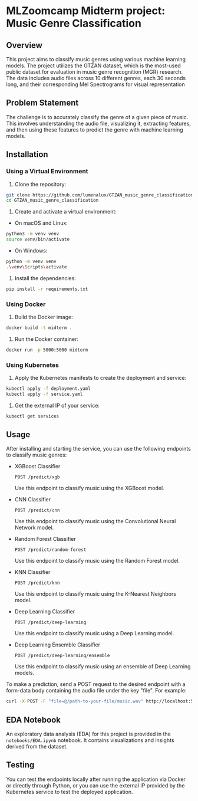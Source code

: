 # MLZoomcamp Midterm project: Music Genre Classification

## Overview

This project aims to classify music genres using various machine learning models. The project utilizes the GTZAN dataset, which is the most-used public dataset for evaluation in music genre recognition (MGR) research. The data includes audio files across 10 different genres, each 30 seconds long, and their corresponding Mel Spectrograms for visual representation

## Problem Statement

The challenge is to accurately classify the genre of a given piece of music. This involves understanding the audio file, visualizing it, extracting features, and then using these features to predict the genre with machine learning models.

## Installation

### Using a Virtual Environment

1. Clone the repository:

```sh
git clone https://github.com/lumenalux/GTZAN_music_genre_classification
cd GTZAN_music_genre_classification
```

1.  Create and activate a virtual environment:

- On macOS and Linux:

```sh
python3 -m venv venv
source venv/bin/activate
```

- On Windows:

```sh
python -m venv venv
.\venv\Scripts\activate
```

1.  Install the dependencies:

```sh
pip install -r requirements.txt
```

### Using Docker

1.  Build the Docker image:

```sh
docker build -t midterm .
```

1.  Run the Docker container:

```sh
docker run -p 5000:5000 midterm
```

### Using Kubernetes

1.  Apply the Kubernetes manifests to create the deployment and service:

```sh
kubectl apply -f deployment.yaml
kubectl apply -f service.yaml
```

1.  Get the external IP of your service:

```sh
kubectl get services
```

## Usage

After installing and starting the service, you can use the following endpoints to classify music genres:

- XGBoost Classifier

  `POST /predict/xgb`

  Use this endpoint to classify music using the XGBoost model.

- CNN Classifier

  `POST /predict/cnn`

  Use this endpoint to classify music using the Convolutional Neural Network model.

- Random Forest Classifier

  `POST /predict/random-forest`

  Use this endpoint to classify music using the Random Forest model.

- KNN Classifier

  `POST /predict/knn`

  Use this endpoint to classify music using the K-Nearest Neighbors model.

- Deep Learning Classifier

  `POST /predict/deep-learning`

  Use this endpoint to classify music using a Deep Learning model.

- Deep Learning Ensemble Classifier

  `POST /predict/deep-learning/ensemble`

  Use this endpoint to classify music using an ensemble of Deep Learning models.

To make a prediction, send a POST request to the desired endpoint with a form-data body containing the audio file under the key "file". For example:

```sh
curl -X POST -F "file=@/path-to-your-file/music.wav" http://localhost:5000/predict/xgb
```

## EDA Notebook

An exploratory data analysis (EDA) for this project is provided in the `notebooks/EDA.ipynb` notebook. It contains visualizations and insights derived from the dataset.

## Testing

You can test the endpoints locally after running the application via Docker or directly through Python, or you can use the external IP provided by the Kubernetes service to test the deployed application.
